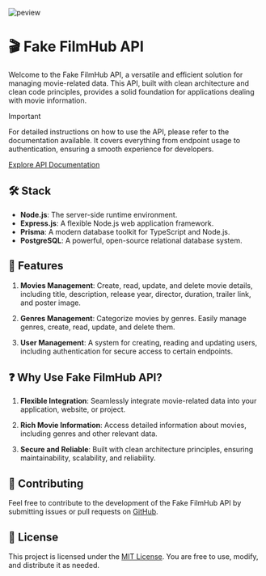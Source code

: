 ![peview](https://github.com/Martinchx/Fake-FilmHub-API/assets/98863834/02cfbf5f-9c45-42d2-a5be-964f661efa64)


# 🎬 Fake FilmHub API

Welcome to the Fake FilmHub API, a versatile and efficient solution for managing movie-related data. This API, built with clean architecture and clean code principles, provides a solid foundation for applications dealing with movie information.

> [!IMPORTANT]
> For detailed instructions on how to use the API, please refer to the documentation available. It covers everything from endpoint usage to authentication, ensuring a smooth experience for developers.
> 
> [Explore API Documentation](https://filmhub-api-docs.vercel.app)

## 🛠️ Stack

- **Node.js**: The server-side runtime environment.
- **Express.js**: A flexible Node.js web application framework.
- **Prisma**: A modern database toolkit for TypeScript and Node.js.
- **PostgreSQL**: A powerful, open-source relational database system.

## 🌟 Features

1. **Movies Management**: Create, read, update, and delete movie details, including title, description, release year, director, duration, trailer link, and poster image.

2. **Genres Management**: Categorize movies by genres. Easily manage genres, create, read, update, and delete them.

3. **User Management**: A system for creating, reading and updating users, including authentication for secure access to certain endpoints.

## ❓ Why Use Fake FilmHub API?

1. **Flexible Integration**: Seamlessly integrate movie-related data into your application, website, or project.

2. **Rich Movie Information**: Access detailed information about movies, including genres and other relevant data.

3. **Secure and Reliable**: Built with clean architecture principles, ensuring maintainability, scalability, and reliability.

## 🤝 Contributing

Feel free to contribute to the development of the Fake FilmHub API by submitting issues or pull requests on [GitHub](https://github.com/Martinchx/Fake-FilmHub-API).

## 🔑 License

This project is licensed under the [MIT License](LICENSE). You are free to use, modify, and distribute it as needed.

